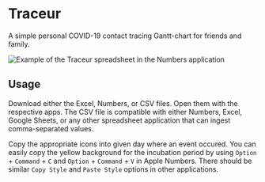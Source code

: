 # Traceur

A simple personal COVID-19 contact tracing Gantt-chart for friends and family.

![Example of the Traceur spreadsheet in the Numbers application][1]

## Usage

Download either the Excel, Numbers, or CSV files. Open them with the respective
apps. The CSV file is compatible with either Numbers, Excel, Google Sheets, or
any other spreadsheet application that can ingest comma-separated values.

Copy the appropriate icons into given day where an event occured. You can easily
copy the yellow background for the incubation period by using `Option` +
`Command` + `C` and `Option` + `Command` + `V` in Apple Numbers. There should
be similar `Copy Style` and `Paste Style` options in other applications.

[1]: https://user-images.githubusercontent.com/65950/88238665-3fea6f80-cc50-11ea-8620-743af6e719b5.png
